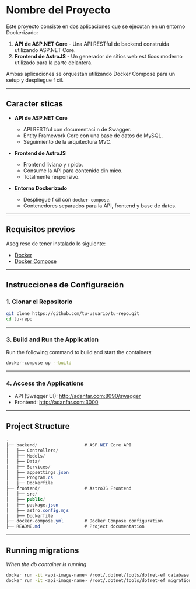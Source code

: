 # Nombre del Proyecto

Este proyecto consiste en dos aplicaciones que se ejecutan en un entorno Dockerizado:

1. **API de ASP.NET Core** - Una API RESTful de backend construida utilizando ASP.NET Core.
2. **Frontend de AstroJS** - Un generador de sitios web est ticos moderno utilizado para la parte delantera.

Ambas aplicaciones se orquestan utilizando Docker Compose para un setup y despliegue f cil.

---

## Caracter sticas

- **API de ASP.NET Core**
  - API RESTful con documentaci n de Swagger.
  - Entity Framework Core con una base de datos de MySQL.
  - Seguimiento de la arquitectura MVC.

- **Frontend de AstroJS**
  - Frontend liviano y r pido.
  - Consume la API para contenido din mico.
  - Totalmente responsivo.

- **Entorno Dockerizado**
  - Despliegue f cil con `docker-compose`.
  - Contenedores separados para la API, frontend y base de datos.

---

## Requisitos previos

Aseg rese de tener instalado lo siguiente:

- [Docker](https://docs.docker.com/get-docker/)
- [Docker Compose](https://docs.docker.com/compose/install/)

---

## Instrucciones de Configuración

### 1. Clonar el Repositorio

```bash
git clone https://github.com/tu-usuario/tu-repo.git
cd tu-repo
```

<!-- ### 2. Environment Configuration

Create a `.env` file in the root directory with the following variables:

```bash
# MySQL Configuration
DB_HOST=db
DB_PORT=3306
DB_USER=root
DB_PASSWORD=example
DB_NAME=MyDatabase

# API Configuration
ASPNETCORE_ENVIRONMENT=Development
ASPNETCORE_URLS=http://+:5000

# Frontend Configuration
FRONTEND_PORT=3000
``` -->
---
### 3. Build and Run the Application
Run the following command to build and start the containers:

```bash
docker-compose up --build
```
---
### 4. Access the Applications

- API (Swagger UI): http://adanfar.com:8090/swagger
- Frontend: http://adanfar.com:3000
---
## Project Structure

```csharp
.
├── backend/                  # ASP.NET Core API
│   ├── Controllers/
│   ├── Models/
│   ├── Data/
│   ├── Services/
│   ├── appsettings.json
│   ├── Program.cs
│   ├── Dockerfile
├── frontend/                 # AstroJS Frontend
│   ├── src/
│   ├── public/
│   ├── package.json
│   ├── astro.config.mjs
│   ├── Dockerfile
├── docker-compose.yml        # Docker Compose configuration
├── README.md                 # Project documentation
```
---
## Running migrations
*When the db container is running*
```bash
docker run -it <api-image-name> /root/.dotnet/tools/dotnet-ef database update --project /app
docker run -it <api-image-name> /root/.dotnet/tools/dotnet-ef migrations add InitialCreate --project /app
```